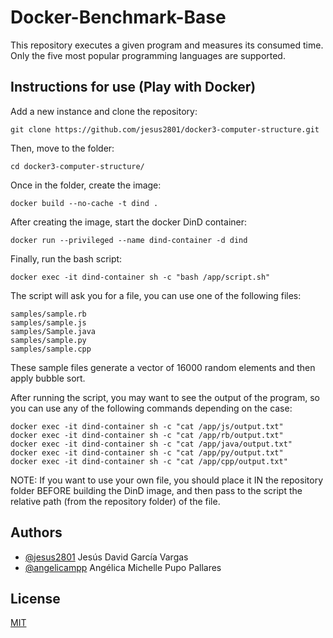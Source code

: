 # Docker-Benchmark-Base

This repository executes a given program and measures its consumed time. Only the five most popular programming languages are supported.

## Instructions for use (Play with Docker)

Add a new instance and clone the repository:

```
git clone https://github.com/jesus2801/docker3-computer-structure.git
```

Then, move to the folder:

```
cd docker3-computer-structure/
```

Once in the folder, create the image:

```
docker build --no-cache -t dind .
```

After creating the image, start the docker DinD container:

```
docker run --privileged --name dind-container -d dind
```

Finally, run the bash script:

```
docker exec -it dind-container sh -c "bash /app/script.sh"
```

The script will ask you for a file, you can use one of the following files:

```
samples/sample.rb
samples/sample.js
samples/Sample.java
samples/sample.py
samples/sample.cpp
```
These sample files generate a vector of 16000 random elements and then apply bubble sort.

After running the script, you may want to see the output of the program, so you can use any of the following commands depending on the case:

```
docker exec -it dind-container sh -c "cat /app/js/output.txt"
docker exec -it dind-container sh -c "cat /app/rb/output.txt"
docker exec -it dind-container sh -c "cat /app/java/output.txt"
docker exec -it dind-container sh -c "cat /app/py/output.txt"
docker exec -it dind-container sh -c "cat /app/cpp/output.txt"
```

NOTE: If you want to use your own file, you should place it IN the repository folder BEFORE building the DinD image, and then pass to the script the relative path (from the repository folder) of the file.

## Authors

- [@jesus2801](https://github.com/jesus2801) Jesús David García Vargas
- [@angelicampp](https://github.com/angelicampp) Angélica Michelle Pupo Pallares

## License

[MIT](https://choosealicense.com/licenses/mit/)
